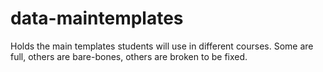 # data-maintemplates
Holds the main templates students will use in different courses. Some are full, others are bare-bones, others are broken to be fixed.
